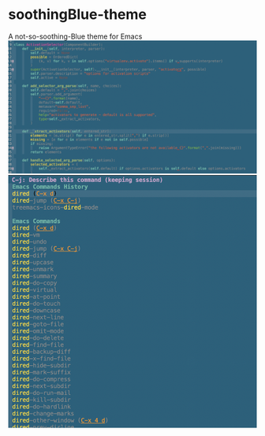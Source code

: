 # soothingBlue-theme
A not-so-soothing-Blue theme for Emacs
![Python code](/images/im1.png)
![Dired](/images/im2.png)
